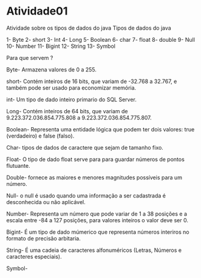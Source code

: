 # Atividade01
Atividade sobre os tipos de dados do java 
Tipos de dados do java 

1- Byte
2- short 
3- Int
4- Long 
5- Boolean
6- char
7- float
8- double 
9- Null 
10- Number
11- Bigint 
12- String
13- Symbol
  
Para que servem ?

Byte- Armazena valores de 0 a 255.

short- Contém inteiros de 16 bits, que variam de -32.768 a 32.767, e também pode ser usado para economizar memória.

int- Um tipo de dado inteiro primario do SQL Server. 

Long- Contém inteiros de 64 bits, que variam de 9.223.372.036.854.775.808 a 9.223.372.036.854.775.807. 

Boolean- Representa uma entidade lógica que podem ter dois valores: true (verdadeiro) e false (falso).

Char- tipos de dados de caractere que sejam de tamanho fixo.

Float- O tipo de dado float serve para para guardar números de pontos flutuante.

Double- fornece as maiores e menores magnitudes possíveis para um número.

Null- o null é usado quando uma informação a ser cadastrada é desconhecida ou não aplicável.

Number- Representa um número que pode variar de 1 a 38 posições e a escala entre -84 a 127 posições, para valores inteiros o valor deve ser 0.

Bigint- É um tipo de dado múmerico que representa números interiros no formato de precisão arbitaria.  

String- É uma cadeia de caracteres alfonuméricos (Letras, Números e caracteres especiais). 

Symbol- 
